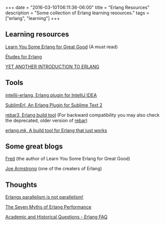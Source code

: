 +++
date = "2016-03-10T06:11:36-06:00"
title = "Erlang Resources"
description = "Some collection of Erlang learning resources."
tags = ["erlang", "learning"]
+++

## Learning resources

[Learn You Some Erlang for Great Good](http://learnyousomeerlang.com) (A must read)

[Études for Erlang](http://chimera.labs.oreilly.com/books/1234000000726)

[YET ANOTHER INTRODUCTION TO ERLANG](http://theerlangelist.blogspot.ca/2012/12/yet-another-introduction-to-erlang.html)


## Tools

[intellij-erlang, Erlang plugin for IntelliJ IDEA](http://ignatov.github.io/intellij-erlang/)

[SublimErl, An Erlang Plugin for Sublime Text 2](https://github.com/ostinelli/SublimErl)

[rebar3, Erlang build tool](https://www.rebar3.org) (For backward compatibility you may also check the deprecated, older version of [rebar](https://github.com/rebar/rebar))

[erlang.mk, A build tool for Erlang that just works](https://erlang.mk)


## Some great blogs

[Fred](http://ferd.ca) (the author of Learn You Some Erlang for Great Good)

[Joe Armstrong](http://joearms.github.io/index.html) (one of the creaters of Erlang)

## Thoughts

[Erlangs parallelism is not parallelism!](http://jlouisramblings.blogspot.ca/2011/07/erlangs-parallelism-is-not-parallelism.html)

[The Seven Myths of Erlang Performance](http://erlang.org/doc/efficiency_guide/myths.html#id60414)

[Academic and Historical Questions - Erlang FAQ](http://erlang.org/faq/academic.html) 
